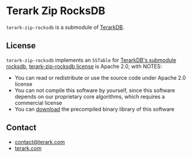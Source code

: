 # Terark Zip RocksDB

`terark-zip-rocksdb` is a submodule of [TerarkDB](https://github.com/Terark/terarkdb).

## License

`terark-zip-rocksdb` implements an `SSTable` for [TerarkDB's submodule rocksdb](https://github.com/Terark/rocksdb), [terark-zip-rocksdb license](https://github.com/Terark/terark-zip-rocksdb/blob/master/LICENSE) is Apache 2.0, with NOTES:
  * You can read or redistribute or use the source code under Apache 2.0 license
  * You can not compile this software by yourself, since this software depends on our proprietary core algorithms, which requires a commercial license
  * You can [download](https://github.com/Terark/terarkdb) the precompiled binary library of this software

## Contact
- contact@terark.com
- [terark.com](http://terark.com)

